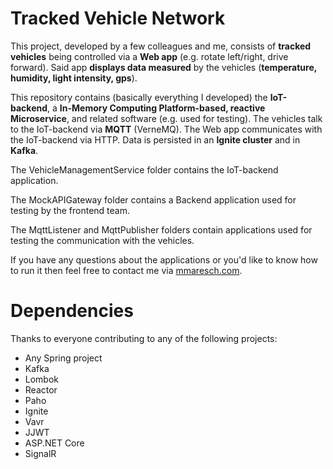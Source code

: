 # Tracked Vehicle Network
This project, developed by a few colleagues and me, consists of **tracked vehicles** being controlled via a **Web app** (e.g. rotate left/right, drive forward). Said app **displays data measured** by the vehicles (**temperature, humidity, light intensity, gps**). 

This repository contains (basically everything I developed) the **IoT-backend**, a **In-Memory Computing Platform-based, reactive Microservice**, and related software (e.g. used for testing). The vehicles talk to the IoT-backend via **MQTT** (VerneMQ). The Web app communicates with the IoT-backend via HTTP. Data is persisted in an **Ignite cluster** and in **Kafka**.

The VehicleManagementService folder contains the IoT-backend application.

The MockAPIGateway folder contains a Backend application used for testing by the frontend team.

The MqttListener and MqttPublisher folders contain applications used for testing the communication with the vehicles.

If you have any questions about the applications or you'd like to know how to run it then feel free to contact me via [mmaresch.com](http://mmaresch.com).

# Dependencies
Thanks to everyone contributing to any of the following projects:
- Any Spring project
- Kafka
- Lombok
- Reactor
- Paho
- Ignite
- Vavr
- JJWT 
- ASP.NET Core
- SignalR
